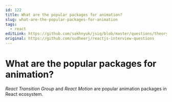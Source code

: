 ```yaml
---
id: 122
title: What are the popular packages for animation?
slug: what-are-the-popular-packages-for-animation
tags:
  - react
editLink: https://github.com/sakhnyuk/jsiq/blob/master/questions/theory/react/122.md
original: https://github.com/sudheerj/reactjs-interview-questions
---
```


# What are the popular packages for animation?

_React Transition Group_ and _React Motion_ are popular animation packages in React ecosystem.